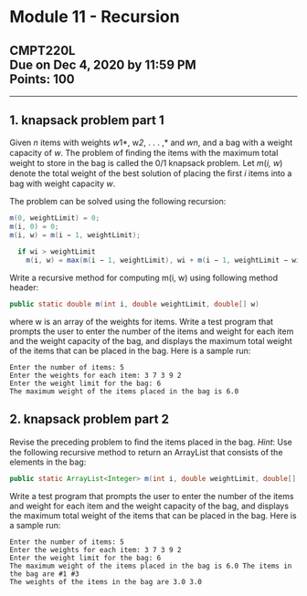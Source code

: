 # Module 11 - Recursion
CMPT220L\
Due on Dec 4, 2020 by 11:59 PM\
Points: 100
---

---
## 1. knapsack problem part 1
Given *n* items with weights *w*1*, w*2*, . . . ,* and *wn*, and a bag with a weight capacity of *w*.
The problem of ﬁnding the items with the maximum total weight to store in
the bag is called the 0/1 knapsack problem. Let *m*(*i, w*) denote the
total weight of the best solution of placing the ﬁrst *i* items into a
bag with weight capacity *w*. 

The problem can be solved using the following recursion:
```java
m(0, weightLimit) = 0;
m(i, 0) = 0;
m(i, w) = m(i − 1, weightLimit); 
  
  if wi > weightLimit
    m(i, w) = max(m(i − 1, weightLimit), wi + m(i − 1, weightLimit − wi));
```

Write a recursive method for computing m(i, w) using following method header:

```java
public static double m(int i, double weightLimit, double[] w)
```
where w is an array of the weights for items. Write a test program
that prompts the user to enter the number of the items and weight for
each item and the weight capacity of the bag, and displays the maximum
total weight of the items that can be placed in the bag. Here is a
sample run:

```
Enter the number of items: 5
Enter the weights for each item: 3 7 3 9 2
Enter the weight limit for the bag: 6
The maximum weight of the items placed in the bag is 6.0
```

## 2. knapsack problem part 2 
Revise the preceding problem to ﬁnd the items placed in the bag. 
*Hint*: Use the following recursive method to return an ArrayList that consists of the elements in the bag:
```java
public static ArrayList<Integer> m(int i, double weightLimit, double[] w)
```
Write a test program that prompts the user to enter the number of the
items and weight for each item and the weight capacity of the bag, and
displays the maximum total weight of the items that can be placed in
the bag. Here is a sample run:

```
Enter the number of items: 5
Enter the weights for each item: 3 7 3 9 2
Enter the weight limit for the bag: 6
The maximum weight of the items placed in the bag is 6.0 The items in
the bag are #1 #3
The weights of the items in the bag are 3.0 3.0
```
